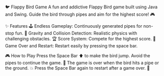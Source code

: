 🐦 Flappy Bird Game
A fun and addictive Flappy Bird game built using Java and Swing. Guide the bird through pipes and aim for the highest score! 🎮

✨ Features
🕹️ Endless Gameplay: Continuously generated pipes for non-stop fun.
🎯 Gravity and Collision Detection: Realistic physics with challenging obstacles.
🏆 Score System: Compete for the highest score.
🔄 Game Over and Restart: Restart easily by pressing the space bar.


🎮 How to Play
Press the Space Bar ⬆️ to make the bird jump.
Avoid the pipes to continue the game. 🚧
The game is over when the bird hits a pipe or the ground. 💥
Press the Space Bar again to restart after a game over. 🔁
